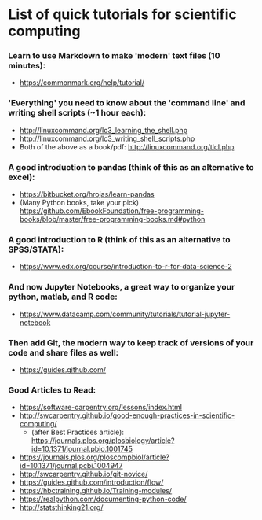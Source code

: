 # List of quick tutorials for scientific computing

### Learn to use Markdown to make 'modern' text files (10 minutes):
- https://commonmark.org/help/tutorial/

### 'Everything' you need to know about the 'command line' and writing shell scripts (~1 hour each):
- http://linuxcommand.org/lc3_learning_the_shell.php
- http://linuxcommand.org/lc3_writing_shell_scripts.php
 - Both of the above as a book/pdf: http://linuxcommand.org/tlcl.php

### A good introduction to pandas (think of this as an alternative to excel):
- https://bitbucket.org/hrojas/learn-pandas
- (Many Python books, take your pick) https://github.com/EbookFoundation/free-programming-books/blob/master/free-programming-books.md#python

### A good introduction to R (think of this as an alternative to SPSS/STATA):
- https://www.edx.org/course/introduction-to-r-for-data-science-2

### And now Jupyter Notebooks, a great way to organize your python, matlab, and R code:
- https://www.datacamp.com/community/tutorials/tutorial-jupyter-notebook

### Then add Git, the modern way to keep track of versions of your code and share files as well:
- https://guides.github.com/



### Good Articles to Read:
- https://software-carpentry.org/lessons/index.html
- http://swcarpentry.github.io/good-enough-practices-in-scientific-computing/
  - (after Best Practices article): https://journals.plos.org/plosbiology/article?id=10.1371/journal.pbio.1001745
- https://journals.plos.org/ploscompbiol/article?id=10.1371/journal.pcbi.1004947
- http://swcarpentry.github.io/git-novice/
- https://guides.github.com/introduction/flow/
- https://hbctraining.github.io/Training-modules/
- https://realpython.com/documenting-python-code/
- http://statsthinking21.org/
